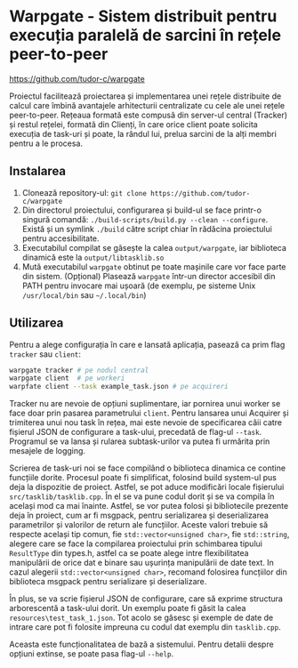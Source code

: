 # Warpgate - Sistem distribuit pentru execuția paralelă de sarcini în rețele peer-to-peer

https://github.com/tudor-c/warpgate

Proiectul facilitează proiectarea și implementarea unei rețele distribuite de calcul care îmbină avantajele arhitecturii centralizate cu cele ale unei rețele peer-to-peer. Rețeaua formată este compusă din server-ul central (Tracker) și restul rețelei, formată din Clienți, în care orice client poate solicita execuția de task-uri și poate, la rândul lui, prelua sarcini de la alți membri pentru a le procesa.

## Instalarea
1. Clonează repository-ul: `git clone https://github.com/tudor-c/warpgate`
2. Din directorul proiectului, configurarea și build-ul se face printr-o singură comandă: `./build-scripts/build.py --clean --configure`. Există și un symlink `./build` către script chiar în rădăcina proiectului pentru accesibilitate.
3. Executabilul compilat se găsește la calea `output/warpgate`, iar biblioteca dinamică este la `output/libtasklib.so`
4. Mută executabilul `warpgate` obtinut pe toate mașinile care vor face parte din sistem. (Opțional) Plasează `warpgate` într-un director accesibil din PATH pentru invocare mai ușoară (de exemplu, pe sisteme Unix `/usr/local/bin` sau `~/.local/bin`)

## Utilizarea
Pentru a alege configurația în care e lansată aplicația, pasează ca prim flag `tracker` sau `client`:
``` bash
warpgate tracker # pe nodul central
warpgate client  # pe workeri
warpfate client --task example_task.json # pe acquireri
```

Tracker nu are nevoie de opțiuni suplimentare, iar pornirea unui worker se face doar prin pasarea parametrului `client`. Pentru lansarea unui Acquirer și trimiterea unui nou task în rețea, mai este nevoie de specificarea căii catre fișierul JSON de configurare a task-ului, precedată de flag-ul `--task`. Programul se va lansa și rularea subtask-urilor va putea fi urmărita prin mesajele de logging.

Scrierea de task-uri noi se face compilând o biblioteca dinamica ce contine funcțiile dorite. Procesul poate fi simplificat, folosind build system-ul pus deja la dispozitie de proiect. Astfel, se pot aduce modificări locale fișierului `src/tasklib/tasklib.cpp`. În el se va pune codul dorit și se va compila în același mod ca mai înainte. Astfel, se vor putea folosi și bibliotecile prezente deja în proiect, cum ar fi msgpack, pentru serializarea și deserializarea parametrilor și valorilor de return ale funcțiilor. Aceste valori trebuie să respecte același tip comun, fie `std::vector<unsigned char>`, fie `std::string`, alegere care se face la compilarea proiectului prin schimbarea tipului `ResultType` din types.h, astfel ca se poate alege intre flexibilitatea manipulării de orice dat e binare sau ușurința manipulării de date text. In cazul alegerii `std::vector<unsigned char>`, recomand folosirea funcțiilor din biblioteca msgpack pentru serializare și deserializare.

În plus, se va scrie fișierul JSON de configurare, care să exprime structura arborescentă a task-ului dorit. Un exemplu poate fi găsit la calea `resources\test_task_1.json`. Tot acolo se găsesc și exemple de date de intrare care pot fi folosite impreuna cu codul dat exemplu din `tasklib.cpp`.

Aceasta este funcționalitatea de bază a sistemului. Pentru detalii despre opțiuni extinse, se poate pasa flag-ul `--help`.